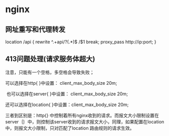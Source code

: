 # nginx

## 网址重写和代理转发
location /api {
        rewrite ^.+api/?(.*)$ /$1 break;
        proxy_pass http://ip:port;
}

## 413问题处理(请求服务体超大)

注意，只能有一个空格，多空格会导致失败；

可以选择在http{ }中设置： client_max_body_size 20m;

 也可以选择在server{ }中设置： client_max_body_size 20m;


还可以选择在location{ }中设置：client_max_body_size 20m;

三者到区别是：http{} 中控制着所有nginx收到的请求。而报文大小限制设置在server｛｝中，则控制该server收到的请求报文大小，同理，如果配置在location中，则报文大小限制，只对匹配了location 路由规则的请求生效。
